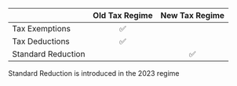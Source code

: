 |                    | Old Tax Regime              | New Tax Regime              |
| ------------------ | --------------------------- | --------------------------- |
| Tax Exemptions     | <div align="center">✅</div> |                             |
| Tax Deductions     | <div align="center">✅</div> |                             |
| Standard Reduction |                             | <div align="center">✅</div> |
Standard Reduction is introduced in the 2023 regime

